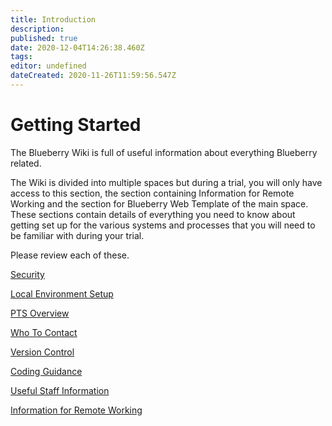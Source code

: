 ```yaml
---
title: Introduction
description: 
published: true
date: 2020-12-04T14:26:38.460Z
tags: 
editor: undefined
dateCreated: 2020-11-26T11:59:56.547Z
---
```


# Getting Started

The Blueberry Wiki is full of useful information about everything Blueberry related.

The Wiki is divided into multiple spaces but during a trial, you will only have access to this section, the section containing Information for Remote Working and the section for Blueberry Web Template of the main space. These sections contain details of everything you need to know about getting set up for the various systems and processes that you will need to be familiar with during your trial.

Please review each of these.

[Security](/Getting_Started/Security)

[Local Environment Setup](/Getting_Started/Local_Environment_Setup)

[PTS Overview](/Getting_Started/PTS_Overview)

[Who To Contact](/Getting_Started/who_to_contact)

[Version Control](/Getting_Started.Version_Control)

[Coding Guidance](/Getting_Started/Coding_Guidance)

[Useful Staff Information](/Getting_Started/Staff_Information)

[Information for Remote Working](/Getting_Started/Information_For_Remote_Working)
